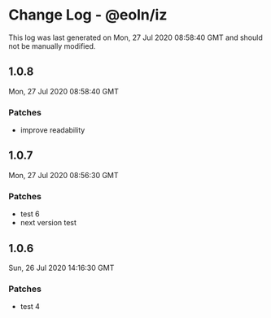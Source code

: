 # Change Log - @eoln/iz

This log was last generated on Mon, 27 Jul 2020 08:58:40 GMT and should not be manually modified.

## 1.0.8
Mon, 27 Jul 2020 08:58:40 GMT

### Patches

- improve readability

## 1.0.7
Mon, 27 Jul 2020 08:56:30 GMT

### Patches

- test 6
- next version test

## 1.0.6
Sun, 26 Jul 2020 14:16:30 GMT

### Patches

- test 4

